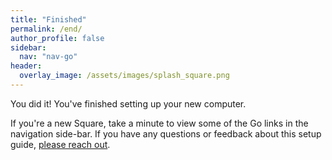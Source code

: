 ```yaml
---
title: "Finished"
permalink: /end/
author_profile: false
sidebar:
  nav: "nav-go"
header:
  overlay_image: /assets/images/splash_square.png
---
```


You did it! You've finished setting up your new computer. 

If you're a new Square, take a minute to view some of the Go links in the navigation side-bar. If you have any questions or feedback about this setup guide, [please reach out](/help).
